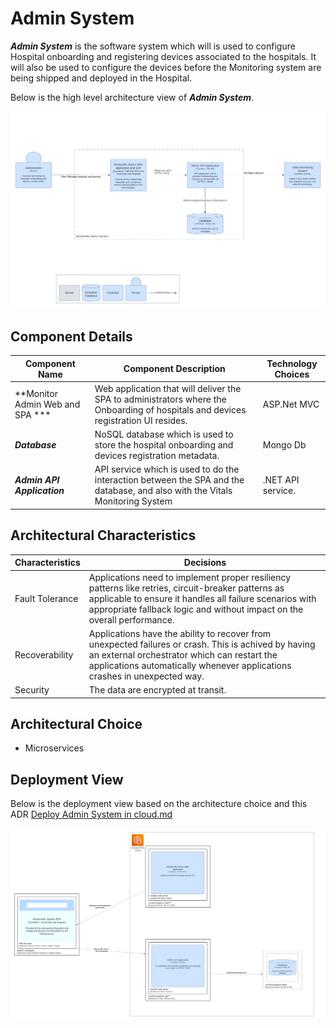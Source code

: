 # Admin System

***Admin System*** is the software system which will is used to configure Hospital onboarding and registering devices associated to the hospitals. It will also
be used to configure the devices before the Monitoring system are being shipped and deployed in the Hospital.

Below is the high level architecture view of ***Admin System***.

![](https://github.com/infy-archs-katas/monitorme/blob/main/diagrams/MAS-C4ContainerView.png)

## Component Details

| Component Name  | Component Description | Technology Choices |
| ------------- | ------------- | ------------- |
| **Monitor Admin Web and SPA ***  | Web application that will deliver the SPA to administrators where the Onboarding of hospitals and devices registration UI resides. | ASP.Net MVC | 
| ***Database***  | NoSQL database which is used to store the hospital onboarding and devices registration metadata. | Mongo Db  |
| ***Admin API Application***  | API service which is used to do the interaction between the SPA and the database, and also with the Vitals Monitoring System  | .NET API service.  |


## Architectural Characteristics

| Characteristics  | Decisions |
| ------------- | ------------- |
| Fault Tolerance  | Applications need to implement proper resiliency patterns like retries, circuit-breaker patterns as applicable to ensure it handles all failure scenarios with appropriate fallback logic and without impact on the overall performance.  |
| Recoverability  | Applications have the ability to recover from unexpected failures or crash. This is achived by having an external orchestrator which can restart the applications automatically whenever applications crashes in unexpected way. |
| Security  |  The data are encrypted at transit.  |


## Architectural Choice

- Microservices

## Deployment View
Below is the deployment view based on the architecture choice and this ADR [Deploy Admin System in cloud.md](https://github.com/infy-archs-katas/monitorme/blob/main/ADRs/Deploy%20Admin%20System%20in%20cloud.md)

![](https://github.com/infy-archs-katas/monitorme/blob/main/diagrams/MAS-DeploymentView.png)




